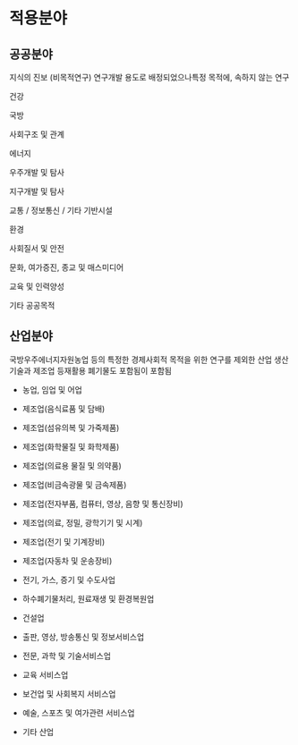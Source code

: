 # 적용분야

## 공공분야

지식의 진보 (비목적연구)
    연구개발 용도로 배정되었으나특정 목적에, 속하지 않는 연구

건강

국방

사회구조 및 관계

에너지

우주개발 및 탐사

지구개발 및 탐사

교통 / 정보통신 / 기타 기반시설

환경

사회질서 및 안전

문화, 여가증진, 종교 및 매스미디어

교육 및 인력양성

기타 공공목적

## 산업분야

국방우주에너지자원농업 등의 특정한 경제사회적 목적을 위한 연구를 제외한 산업 생산 기술과 제조업 등재활용 폐기물도 포함됨이 포함됨

* 농업, 임업 및 어업

* 제조업(음식료품 및 담배)

* 제조업(섬유의복 및 가죽제품)

* 제조업(화학물질 및 화학제품)

* 제조업(의료용 물질 및 의약품)

* 제조업(비금속광물 및 금속제품)

* 제조업(전자부품, 컴퓨터, 영상, 음향 및 통신장비)

* 제조업(의료, 정밀, 광학기기 및 시계)

* 제조업(전기 및 기계장비)

* 제조업(자동차 및 운송장비)

* 전기, 가스, 증기 및 수도사업

* 하수폐기물처리, 원료재생 및 환경복원업

* 건설업

* 출판, 영상, 방송통신 및 정보서비스업

* 전문, 과학 및 기술서비스업

* 교육 서비스업

* 보건업 및 사회복지 서비스업

* 예술, 스포츠 및 여가관련 서비스업

* 기타 산업
